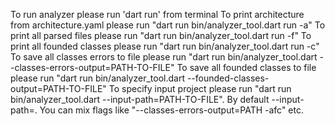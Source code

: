 To run analyzer please run 'dart run' from terminal
To print architecture from architecture.yaml please run "dart run bin/analyzer_tool.dart run -a"
To print all parsed files please run "dart run bin/analyzer_tool.dart run -f"
To print all founded classes please run "dart run bin/analyzer_tool.dart run -c"
To save all classes errors to file please run "dart run bin/analyzer_tool.dart --classes-errors-output=PATH-TO-FILE"
To save all founded classes to file please run "dart run bin/analyzer_tool.dart --founded-classes-output=PATH-TO-FILE"
To specify input project please run "dart run bin/analyzer_tool.dart --input-path=PATH-TO-FILE". By default --input-path=.
You can mix flags like "--classes-errors-output=PATH -afc" etc.
